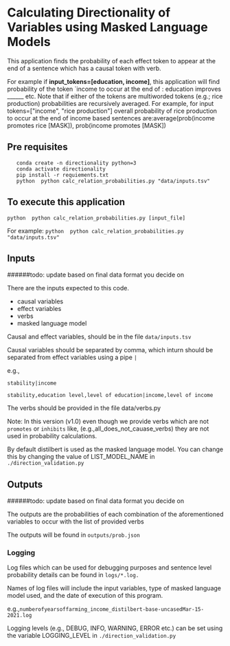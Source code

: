# Calculating Directionality of Variables using Masked Language Models
This application finds the probability of each effect token to appear at the end of a sentence which has a causal token with verb.

For example if **input_tokens=[education, income]**, this application will
find probability of the token `income to occur at the end of :
        education improves ______ etc.
        Note that if either of the tokens are multiworded tokens (e.g.; rice production) probabilities are recursively
        averaged. For example, for input tokens=["income", "rice production"] overall probability of rice production to
        occur at the end of income based sentences are:average(prob(income promotes rice [MASK]), prob(income promotes [MASK])

## Pre requisites
 ```
    conda create -n directionality python=3
    conda activate directionality
    pip install -r requiements.txt    
    python  python calc_relation_probabilities.py "data/inputs.tsv"    
```

## To execute this application

`python  python calc_relation_probabilities.py [input_file]`

For example:
 `python  python calc_relation_probabilities.py "data/inputs.tsv"    `
## Inputs
######todo: update based on final data format you decide on

There are the inputs expected to this code. 

- causal variables
- effect variables
- verbs
- masked language model


Causal and effect variables, should be in the file 
`data/inputs.tsv`


Causal variables should be separated by comma, which inturn should be separated from effect variables using a pipe `|`

e.g.,

`stability|income`

`stability,education level,level of education|income,level of income`

The verbs should be provided in the file data/verbs.py

Note: In this version (v1.0) even though we provide verbs which are not
`promotes` or `inhibits` like, (e.g.,all_does_not_cauase_verbs) they are 
not used in probability calculations.

By default distilbert is used as the masked language model. You can change this by changing the value of LIST_MODEL_NAME in `./direction_validation.py`

## Outputs
######todo: update based on final data format you decide on

The outputs are the probabilities of each combination of the aforementioned
variables to occur with the list of provided verbs

The outputs will be found in `outputs/prob.json`

### Logging

Log files which can be used for debugging purposes and sentence level
 probability details can be found in `logs/*.log.`

Names of log files will include the input variables, type of masked language model used,
and the date of execution of this program.

e.g.,`numberofyearsoffarming_income_distilbert-base-uncasedMar-15-2021.log`

Logging levels (e.g., DEBUG, INFO, WARNING, ERROR etc.) can be set using the variable LOGGING_LEVEL in `./direction_validation.py`


